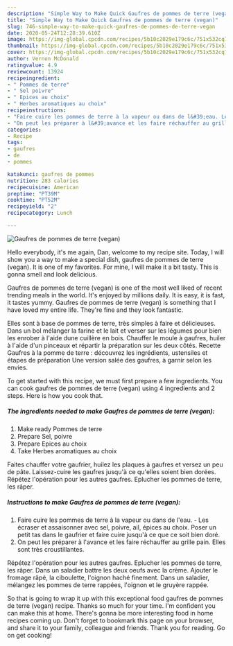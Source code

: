 ```yaml
---
description: "Simple Way to Make Quick Gaufres de pommes de terre (vegan)"
title: "Simple Way to Make Quick Gaufres de pommes de terre (vegan)"
slug: 746-simple-way-to-make-quick-gaufres-de-pommes-de-terre-vegan
date: 2020-05-24T12:28:39.610Z
image: https://img-global.cpcdn.com/recipes/5b10c2029e179c6c/751x532cq70/gaufres-de-pommes-de-terre-vegan-photo-principale-de-la-recette.jpg
thumbnail: https://img-global.cpcdn.com/recipes/5b10c2029e179c6c/751x532cq70/gaufres-de-pommes-de-terre-vegan-photo-principale-de-la-recette.jpg
cover: https://img-global.cpcdn.com/recipes/5b10c2029e179c6c/751x532cq70/gaufres-de-pommes-de-terre-vegan-photo-principale-de-la-recette.jpg
author: Vernon McDonald
ratingvalue: 4.9
reviewcount: 13924
recipeingredient:
- " Pommes de terre"
- " Sel poivre"
- " Epices au choix"
- " Herbes aromatiques au choix"
recipeinstructions:
- "Faire cuire les pommes de terre à la vapeur ou dans de l&#39;eau. Les écraser et assaisonner avec sel, poivre, ail, épices au choix. Poser un petit tas dans le gaufrier et faire cuire jusqu&#39;à ce que ce soit bien doré."
- "On peut les préparer à l&#39;avance et les faire réchauffer au grille pain. Elles sont très croustillantes."
categories:
- Recipe
tags:
- gaufres
- de
- pommes

katakunci: gaufres de pommes 
nutrition: 283 calories
recipecuisine: American
preptime: "PT39M"
cooktime: "PT52M"
recipeyield: "2"
recipecategory: Lunch

---
```



![Gaufres de pommes de terre (vegan)](https://img-global.cpcdn.com/recipes/5b10c2029e179c6c/751x532cq70/gaufres-de-pommes-de-terre-vegan-photo-principale-de-la-recette.jpg)

Hello everybody, it's me again, Dan, welcome to my recipe site. Today, I will show you a way to make a special dish, gaufres de pommes de terre (vegan). It is one of my favorites. For mine, I will make it a bit tasty. This is gonna smell and look delicious.

Gaufres de pommes de terre (vegan) is one of the most well liked of recent trending meals in the world. It's enjoyed by millions daily. It is easy, it is fast, it tastes yummy. Gaufres de pommes de terre (vegan) is something that I have loved my entire life. They're fine and they look fantastic.

Elles sont à base de pommes de terre, très simples à faire et délicieuses. Dans un bol mélanger la farine et le lait et verser sur les légumes pour bien les enrober à l&#39;aide dune cuillère en bois. Chauffer le moule à gaufres, huiler à l&#39;aide d&#39;un pinceaux et répartir la préparation sur les deux côtés. Recette Gaufres à la pomme de terre : découvrez les ingrédients, ustensiles et étapes de préparation Une version salée des gaufres, à garnir selon les envies.


To get started with this recipe, we must first prepare a few ingredients. You can cook gaufres de pommes de terre (vegan) using 4 ingredients and 2 steps. Here is how you cook that.

<!--inarticleads1-->

##### The ingredients needed to make Gaufres de pommes de terre (vegan):

1. Make ready  Pommes de terre
1. Prepare  Sel, poivre
1. Prepare  Epices au choix
1. Take  Herbes aromatiques au choix


Faites chauffer votre gaufrier, huilez les plaques à gaufres et versez un peu de pâte. Laissez-cuire les gaufres jusqu&#39;à ce qu&#39;elles soient bien dorées. Répétez l&#39;opération pour les autres gaufres. Eplucher les pommes de terre, les râper. 

<!--inarticleads2-->

##### Instructions to make Gaufres de pommes de terre (vegan):

1. Faire cuire les pommes de terre à la vapeur ou dans de l&#39;eau. - Les écraser et assaisonner avec sel, poivre, ail, épices au choix. Poser un petit tas dans le gaufrier et faire cuire jusqu&#39;à ce que ce soit bien doré.
1. On peut les préparer à l&#39;avance et les faire réchauffer au grille pain. Elles sont très croustillantes.


Répétez l&#39;opération pour les autres gaufres. Eplucher les pommes de terre, les râper. Dans un saladier battre les deux oeufs avec la crème. Ajouter le fromage râpé, la ciboulette, l&#39;oignon haché finement. Dans un saladier, mélangez les pommes de terre rappées, l&#39;oignon et le gruyère rappée. 

So that is going to wrap it up with this exceptional food gaufres de pommes de terre (vegan) recipe. Thanks so much for your time. I'm confident you can make this at home. There's gonna be more interesting food in home recipes coming up. Don't forget to bookmark this page on your browser, and share it to your family, colleague and friends. Thank you for reading. Go on get cooking!
